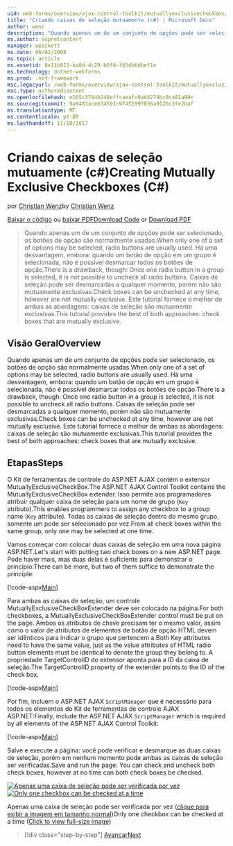 ```yaml
---
uid: web-forms/overview/ajax-control-toolkit/mutuallyexclusivecheckbox/creating-mutually-exclusive-checkboxes-cs
title: "Criando caixas de seleção mutuamente (c#) | Microsoft Docs"
author: wenz
description: "Quando apenas um de um conjunto de opções pode ser selecionado, os botões de opção são normalmente usadas. Há uma desvantagem, embora: quando um botão de opção em um grupo é selecionada,..."
ms.author: aspnetcontent
manager: wpickett
ms.date: 06/02/2008
ms.topic: article
ms.assetid: 8e11b813-ba0d-4c29-b0f8-f65db6dbef1e
ms.technology: dotnet-webforms
ms.prod: .net-framework
msc.legacyurl: /web-forms/overview/ajax-control-toolkit/mutuallyexclusivecheckbox/creating-mutually-exclusive-checkboxes-cs
msc.type: authoredcontent
ms.openlocfilehash: e165c3784b246effcaeafc0ad4274bc0ca81a99c
ms.sourcegitcommit: 9a9483aceb34591c97451997036a9120c3fe2baf
ms.translationtype: MT
ms.contentlocale: pt-BR
ms.lasthandoff: 11/10/2017
---
```

<a name="creating-mutually-exclusive-checkboxes-c"></a><span data-ttu-id="20133-104">Criando caixas de seleção mutuamente (c#)</span><span class="sxs-lookup"><span data-stu-id="20133-104">Creating Mutually Exclusive Checkboxes (C#)</span></span>
====================
<span data-ttu-id="20133-105">por [Christian Wenz](https://github.com/wenz)</span><span class="sxs-lookup"><span data-stu-id="20133-105">by [Christian Wenz](https://github.com/wenz)</span></span>

<span data-ttu-id="20133-106">[Baixar o código](http://download.microsoft.com/download/9/3/f/93f8daea-bebd-4821-833b-95205389c7d0/MutuallyExclusiveCheckBox0.cs.zip) ou [baixar PDF](http://download.microsoft.com/download/b/6/a/b6ae89ee-df69-4c87-9bfb-ad1eb2b23373/mutuallyexclusivecheckbox0CS.pdf)</span><span class="sxs-lookup"><span data-stu-id="20133-106">[Download Code](http://download.microsoft.com/download/9/3/f/93f8daea-bebd-4821-833b-95205389c7d0/MutuallyExclusiveCheckBox0.cs.zip) or [Download PDF](http://download.microsoft.com/download/b/6/a/b6ae89ee-df69-4c87-9bfb-ad1eb2b23373/mutuallyexclusivecheckbox0CS.pdf)</span></span>

> <span data-ttu-id="20133-107">Quando apenas um de um conjunto de opções pode ser selecionado, os botões de opção são normalmente usadas.</span><span class="sxs-lookup"><span data-stu-id="20133-107">When only one of a set of options may be selected, radio buttons are usually used.</span></span> <span data-ttu-id="20133-108">Há uma desvantagem, embora: quando um botão de opção em um grupo é selecionada, não é possível desmarcar todos os botões de opção.</span><span class="sxs-lookup"><span data-stu-id="20133-108">There is a drawback, though: Once one radio button in a group is selected, it is not possible to uncheck all radio buttons.</span></span> <span data-ttu-id="20133-109">Caixas de seleção pode ser desmarcadas a qualquer momento, porém não são mutuamente exclusivas.</span><span class="sxs-lookup"><span data-stu-id="20133-109">Check boxes can be unchecked at any time, however are not mutually exclusive.</span></span> <span data-ttu-id="20133-110">Este tutorial fornece o melhor de ambas as abordagens: caixas de seleção são mutuamente exclusivas.</span><span class="sxs-lookup"><span data-stu-id="20133-110">This tutorial provides the best of both approaches: check boxes that are mutually exclusive.</span></span>


## <a name="overview"></a><span data-ttu-id="20133-111">Visão Geral</span><span class="sxs-lookup"><span data-stu-id="20133-111">Overview</span></span>

<span data-ttu-id="20133-112">Quando apenas um de um conjunto de opções pode ser selecionado, os botões de opção são normalmente usadas.</span><span class="sxs-lookup"><span data-stu-id="20133-112">When only one of a set of options may be selected, radio buttons are usually used.</span></span> <span data-ttu-id="20133-113">Há uma desvantagem, embora: quando um botão de opção em um grupo é selecionada, não é possível desmarcar todos os botões de opção.</span><span class="sxs-lookup"><span data-stu-id="20133-113">There is a drawback, though: Once one radio button in a group is selected, it is not possible to uncheck all radio buttons.</span></span> <span data-ttu-id="20133-114">Caixas de seleção pode ser desmarcadas a qualquer momento, porém não são mutuamente exclusivas.</span><span class="sxs-lookup"><span data-stu-id="20133-114">Check boxes can be unchecked at any time, however are not mutually exclusive.</span></span> <span data-ttu-id="20133-115">Este tutorial fornece o melhor de ambas as abordagens: caixas de seleção são mutuamente exclusivas.</span><span class="sxs-lookup"><span data-stu-id="20133-115">This tutorial provides the best of both approaches: check boxes that are mutually exclusive.</span></span>

## <a name="steps"></a><span data-ttu-id="20133-116">Etapas</span><span class="sxs-lookup"><span data-stu-id="20133-116">Steps</span></span>

<span data-ttu-id="20133-117">O Kit de ferramentas de controle do ASP.NET AJAX contém o extensor MutuallyExclusiveCheckBox.</span><span class="sxs-lookup"><span data-stu-id="20133-117">The ASP.NET AJAX Control Toolkit contains the MutuallyExclusiveCheckBox extender.</span></span> <span data-ttu-id="20133-118">Isso permite aos programadores atribuir qualquer caixa de seleção para um nome de grupo (`Key` atributo).</span><span class="sxs-lookup"><span data-stu-id="20133-118">This enables programmers to assign any checkbox to a group name (`Key` attribute).</span></span> <span data-ttu-id="20133-119">Todas as caixas de seleção dentro do mesmo grupo, somente um pode ser selecionado por vez.</span><span class="sxs-lookup"><span data-stu-id="20133-119">From all check boxes within the same group, only one may be selected at one time.</span></span>

<span data-ttu-id="20133-120">Vamos começar com colocar duas caixas de seleção em uma nova página ASP.NET.</span><span class="sxs-lookup"><span data-stu-id="20133-120">Let's start with putting two check boxes on a new ASP.NET page.</span></span> <span data-ttu-id="20133-121">Pode haver mais, mas duas delas é suficiente para demonstrar o princípio:</span><span class="sxs-lookup"><span data-stu-id="20133-121">There can be more, but two of them suffice to demonstrate the principle:</span></span>

[!code-aspx[Main](creating-mutually-exclusive-checkboxes-cs/samples/sample1.aspx)]

<span data-ttu-id="20133-122">Para ambas as caixas de seleção, um controle MutuallyExclusiveCheckBoxExtender deve ser colocado na página.</span><span class="sxs-lookup"><span data-stu-id="20133-122">For both checkboxes, a MutuallyExclusiveCheckBoxExtender control must be put on the page.</span></span> <span data-ttu-id="20133-123">Ambos os atributos de chave precisam ter o mesmo valor, assim como o valor de atributos de elementos de botão de opção HTML devem ser idênticos para indicar o grupo que pertencem a.</span><span class="sxs-lookup"><span data-stu-id="20133-123">Both Key attributes need to have the same value, just as the value attributes of HTML radio button elements must be identical to denote the group they belong to.</span></span> <span data-ttu-id="20133-124">A propriedade TargetControlID do extensor aponta para a ID da caixa de seleção.</span><span class="sxs-lookup"><span data-stu-id="20133-124">The TargetControlID property of the extender points to the ID of the check box.</span></span>

[!code-aspx[Main](creating-mutually-exclusive-checkboxes-cs/samples/sample2.aspx)]

<span data-ttu-id="20133-125">Por fim, incluem o ASP.NET AJAX `ScriptManager` que é necessário para todos os elementos do Kit de ferramentas de controle AJAX ASP.NET:</span><span class="sxs-lookup"><span data-stu-id="20133-125">Finally, include the ASP.NET AJAX `ScriptManager` which is required by all elements of the ASP.NET AJAX Control Toolkit:</span></span>

[!code-aspx[Main](creating-mutually-exclusive-checkboxes-cs/samples/sample3.aspx)]

<span data-ttu-id="20133-126">Salve e execute a página: você pode verificar e desmarque as duas caixas de seleção, porém em nenhum momento pode ambas as caixas de seleção ser verificadas.</span><span class="sxs-lookup"><span data-stu-id="20133-126">Save and run the page: You can check and uncheck both check boxes, however at no time can both check boxes be checked.</span></span>


<span data-ttu-id="20133-127">[![Apenas uma caixa de seleção pode ser verificada por vez](creating-mutually-exclusive-checkboxes-cs/_static/image2.png)](creating-mutually-exclusive-checkboxes-cs/_static/image1.png)</span><span class="sxs-lookup"><span data-stu-id="20133-127">[![Only one checkbox can be checked at a time](creating-mutually-exclusive-checkboxes-cs/_static/image2.png)](creating-mutually-exclusive-checkboxes-cs/_static/image1.png)</span></span>

<span data-ttu-id="20133-128">Apenas uma caixa de seleção pode ser verificada por vez ([clique para exibir a imagem em tamanho normal](creating-mutually-exclusive-checkboxes-cs/_static/image3.png))</span><span class="sxs-lookup"><span data-stu-id="20133-128">Only one checkbox can be checked at a time ([Click to view full-size image](creating-mutually-exclusive-checkboxes-cs/_static/image3.png))</span></span>

>[!div class="step-by-step"]
[<span data-ttu-id="20133-129">Avançar</span><span class="sxs-lookup"><span data-stu-id="20133-129">Next</span></span>](creating-mutually-exclusive-checkboxes-vb.md)
